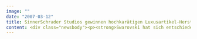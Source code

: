 ```yaml
---
image: ""
date: "2007-03-12"
title: SinnerSchrader Studios gewinnen hochkarätigen Luxusartikel-Hersteller
content: <div class="newsbody"><p><strong>Swarovski hat sich entschieden! Der international agierende Marktführer für geschliffenes Kristall beauftragt die SinnerSchrader Studios, eine komplexe Online-Service-Plattform für den B-to-B-Bereich der neuen Produktmarke CRYSTALLIZED™Swarovski Elements aufzubauen.</strong></p><p>"Besonders reizvoll ist für uns natürlich, dass wir den B-to-B-Markenauftritt von CRYSTALLIZED™Swarovski Elements für die Internet-Plattform komplett entwickeln können," betont Malte Blumenthal, Geschäftsführer der SinnerSchrader Studios. "Denn eine wirklich starke Marke entsteht im Internet nur im optimalen Zusammenspiel von Funktion und Kreation."</p><p>Primäres Ziel der Plattform wird es sein, B-to-B-Kunden im hochpreisigen Fashion- bzw. Life-Style-Segment - von Vivienne Westwood über Louis Vuitton bis zu Yves Saint Laurent - zu inspirieren und ein exklusives Image aufzubauen. Nach OTTO ist Swarovski der zweite Top-Marken-Kunde, den die SinnerSchrader Studios in den vergangenen zwölf Monaten gewinnen konnten - und der bereit ist, besonders innovative Wege bei der Kundengewinnung und -bindung zu gehen.</p></div>
---
```

